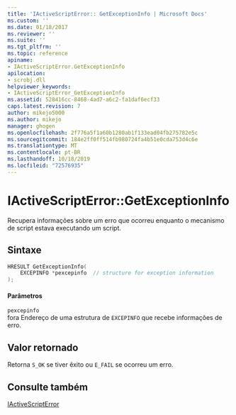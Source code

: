 ```yaml
---
title: 'IActiveScriptError:: GetExceptionInfo | Microsoft Docs'
ms.custom: ''
ms.date: 01/18/2017
ms.reviewer: ''
ms.suite: ''
ms.tgt_pltfrm: ''
ms.topic: reference
apiname:
- IActiveScriptError.GetExceptionInfo
apilocation:
- scrobj.dll
helpviewer_keywords:
- IActiveScriptError_GetExceptionInfo
ms.assetid: 528416cc-8468-4ad7-a6c2-fa1daf6ecf33
caps.latest.revision: 7
author: mikejo5000
ms.author: mikejo
manager: ghogen
ms.openlocfilehash: 2f776a5f1a60b1280ab1f133ead04fb275782e5c
ms.sourcegitcommit: 184e2ff0ff514fb980724fa4b51e0cda753d4c6e
ms.translationtype: MT
ms.contentlocale: pt-BR
ms.lasthandoff: 10/18/2019
ms.locfileid: "72576935"
---
```

# <a name="iactivescripterrorgetexceptioninfo"></a>IActiveScriptError::GetExceptionInfo
Recupera informações sobre um erro que ocorreu enquanto o mecanismo de script estava executando um script.  
  
## <a name="syntax"></a>Sintaxe  
  
```cpp
HRESULT GetExceptionInfo(  
    EXCEPINFO *pexcepinfo  // structure for exception information  
);  
```  
  
#### <a name="parameters"></a>Parâmetros  
 `pexcepinfo`  
 fora Endereço de uma estrutura de `EXCEPINFO` que recebe informações de erro.  
  
## <a name="return-value"></a>Valor retornado  
 Retorna `S_OK` se tiver êxito ou `E_FAIL` se ocorreu um erro.  
  
## <a name="see-also"></a>Consulte também  
 [IActiveScriptError](../../winscript/reference/iactivescripterror.md)